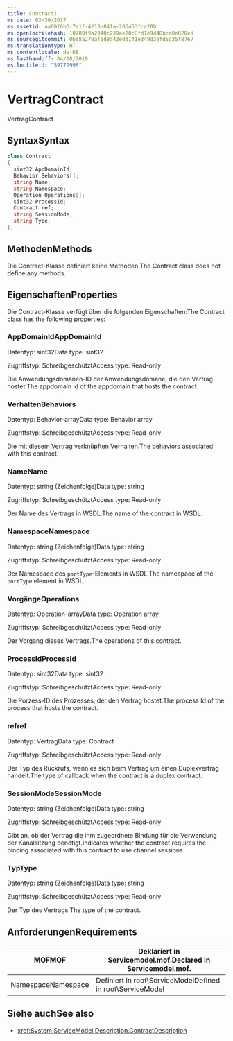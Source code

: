 ```yaml
---
title: Contract1
ms.date: 03/30/2017
ms.assetid: aa00f6b3-7e1f-4213-841a-206463fca20b
ms.openlocfilehash: 10789f9a2940c239ae20c8fd1e9d48bca0e820ed
ms.sourcegitcommit: 0be8a279af6d8a43e03141e349d3efd5d35f8767
ms.translationtype: HT
ms.contentlocale: de-DE
ms.lasthandoff: 04/18/2019
ms.locfileid: "59772998"
---
```

# <a name="contract"></a><span data-ttu-id="37629-102">Vertrag</span><span class="sxs-lookup"><span data-stu-id="37629-102">Contract</span></span>
<span data-ttu-id="37629-103">Vertrag</span><span class="sxs-lookup"><span data-stu-id="37629-103">Contract</span></span>  
  
## <a name="syntax"></a><span data-ttu-id="37629-104">Syntax</span><span class="sxs-lookup"><span data-stu-id="37629-104">Syntax</span></span>  
  
```csharp
class Contract  
{  
  sint32 AppDomainId;  
  Behavior Behaviors[];  
  string Name;  
  string Namespace;  
  Operation Operations[];  
  sint32 ProcessId;  
  Contract ref;  
  string SessionMode;  
  string Type;  
};  
```  
  
## <a name="methods"></a><span data-ttu-id="37629-105">Methoden</span><span class="sxs-lookup"><span data-stu-id="37629-105">Methods</span></span>  
 <span data-ttu-id="37629-106">Die Contract-Klasse definiert keine Methoden.</span><span class="sxs-lookup"><span data-stu-id="37629-106">The Contract class does not define any methods.</span></span>  
  
## <a name="properties"></a><span data-ttu-id="37629-107">Eigenschaften</span><span class="sxs-lookup"><span data-stu-id="37629-107">Properties</span></span>  
 <span data-ttu-id="37629-108">Die Contract-Klasse verfügt über die folgenden Eigenschaften:</span><span class="sxs-lookup"><span data-stu-id="37629-108">The Contract class has the following properties:</span></span>  
  
### <a name="appdomainid"></a><span data-ttu-id="37629-109">AppDomainId</span><span class="sxs-lookup"><span data-stu-id="37629-109">AppDomainId</span></span>  
 <span data-ttu-id="37629-110">Datentyp: sint32</span><span class="sxs-lookup"><span data-stu-id="37629-110">Data type: sint32</span></span>  
  
 <span data-ttu-id="37629-111">Zugriffstyp: Schreibgeschützt</span><span class="sxs-lookup"><span data-stu-id="37629-111">Access type: Read-only</span></span>  
  
 <span data-ttu-id="37629-112">Die Anwendungsdomänen-ID der Anwendungsdomäne, die den Vertrag hostet.</span><span class="sxs-lookup"><span data-stu-id="37629-112">The appdomain id of the appdomain that hosts the contract.</span></span>  
  
### <a name="behaviors"></a><span data-ttu-id="37629-113">Verhalten</span><span class="sxs-lookup"><span data-stu-id="37629-113">Behaviors</span></span>  
 <span data-ttu-id="37629-114">Datentyp: Behavior-array</span><span class="sxs-lookup"><span data-stu-id="37629-114">Data type: Behavior array</span></span>  
  
 <span data-ttu-id="37629-115">Zugriffstyp: Schreibgeschützt</span><span class="sxs-lookup"><span data-stu-id="37629-115">Access type: Read-only</span></span>  
  
 <span data-ttu-id="37629-116">Die mit diesem Vertrag verknüpften Verhalten.</span><span class="sxs-lookup"><span data-stu-id="37629-116">The behaviors associated with this contract.</span></span>  
  
### <a name="name"></a><span data-ttu-id="37629-117">Name</span><span class="sxs-lookup"><span data-stu-id="37629-117">Name</span></span>  
 <span data-ttu-id="37629-118">Datentyp: string (Zeichenfolge)</span><span class="sxs-lookup"><span data-stu-id="37629-118">Data type: string</span></span>  
  
 <span data-ttu-id="37629-119">Zugriffstyp: Schreibgeschützt</span><span class="sxs-lookup"><span data-stu-id="37629-119">Access type: Read-only</span></span>  
  
 <span data-ttu-id="37629-120">Der Name des Vertrags in WSDL.</span><span class="sxs-lookup"><span data-stu-id="37629-120">The name of the contract in WSDL.</span></span>  
  
### <a name="namespace"></a><span data-ttu-id="37629-121">Namespace</span><span class="sxs-lookup"><span data-stu-id="37629-121">Namespace</span></span>  
 <span data-ttu-id="37629-122">Datentyp: string (Zeichenfolge)</span><span class="sxs-lookup"><span data-stu-id="37629-122">Data type: string</span></span>  
  
 <span data-ttu-id="37629-123">Zugriffstyp: Schreibgeschützt</span><span class="sxs-lookup"><span data-stu-id="37629-123">Access type: Read-only</span></span>  
  
 <span data-ttu-id="37629-124">Der Namespace des `portType`-Elements in WSDL.</span><span class="sxs-lookup"><span data-stu-id="37629-124">The namespace of the `portType` element in WSDL.</span></span>  
  
### <a name="operations"></a><span data-ttu-id="37629-125">Vorgänge</span><span class="sxs-lookup"><span data-stu-id="37629-125">Operations</span></span>  
 <span data-ttu-id="37629-126">Datentyp: Operation-array</span><span class="sxs-lookup"><span data-stu-id="37629-126">Data type: Operation array</span></span>  
  
 <span data-ttu-id="37629-127">Zugriffstyp: Schreibgeschützt</span><span class="sxs-lookup"><span data-stu-id="37629-127">Access type: Read-only</span></span>  
  
 <span data-ttu-id="37629-128">Der Vorgang dieses Vertrags.</span><span class="sxs-lookup"><span data-stu-id="37629-128">The operations of this contract.</span></span>  
  
### <a name="processid"></a><span data-ttu-id="37629-129">ProcessId</span><span class="sxs-lookup"><span data-stu-id="37629-129">ProcessId</span></span>  
 <span data-ttu-id="37629-130">Datentyp: sint32</span><span class="sxs-lookup"><span data-stu-id="37629-130">Data type: sint32</span></span>  
  
 <span data-ttu-id="37629-131">Zugriffstyp: Schreibgeschützt</span><span class="sxs-lookup"><span data-stu-id="37629-131">Access type: Read-only</span></span>  
  
 <span data-ttu-id="37629-132">Die Porzess-ID des Prozesses, der den Vertrag hostet.</span><span class="sxs-lookup"><span data-stu-id="37629-132">The process Id of the process that hosts the contract.</span></span>  
  
### <a name="ref"></a><span data-ttu-id="37629-133">ref</span><span class="sxs-lookup"><span data-stu-id="37629-133">ref</span></span>  
 <span data-ttu-id="37629-134">Datentyp: Vertrag</span><span class="sxs-lookup"><span data-stu-id="37629-134">Data type: Contract</span></span>  
  
 <span data-ttu-id="37629-135">Zugriffstyp: Schreibgeschützt</span><span class="sxs-lookup"><span data-stu-id="37629-135">Access type: Read-only</span></span>  
  
 <span data-ttu-id="37629-136">Der Typ des Rückrufs, wenn es sich beim Vertrag um einen Duplexvertrag handelt.</span><span class="sxs-lookup"><span data-stu-id="37629-136">The type of callback when the contract is a duplex contract.</span></span>  
  
### <a name="sessionmode"></a><span data-ttu-id="37629-137">SessionMode</span><span class="sxs-lookup"><span data-stu-id="37629-137">SessionMode</span></span>  
 <span data-ttu-id="37629-138">Datentyp: string (Zeichenfolge)</span><span class="sxs-lookup"><span data-stu-id="37629-138">Data type: string</span></span>  
  
 <span data-ttu-id="37629-139">Zugriffstyp: Schreibgeschützt</span><span class="sxs-lookup"><span data-stu-id="37629-139">Access type: Read-only</span></span>  
  
 <span data-ttu-id="37629-140">Gibt an, ob der Vertrag die ihm zugeordnete Bindung für die Verwendung der Kanalsitzung benötigt.</span><span class="sxs-lookup"><span data-stu-id="37629-140">Indicates whether the contract requires the binding associated with this contract to use channel sessions.</span></span>  
  
### <a name="type"></a><span data-ttu-id="37629-141">Typ</span><span class="sxs-lookup"><span data-stu-id="37629-141">Type</span></span>  
 <span data-ttu-id="37629-142">Datentyp: string (Zeichenfolge)</span><span class="sxs-lookup"><span data-stu-id="37629-142">Data type: string</span></span>  
  
 <span data-ttu-id="37629-143">Zugriffstyp: Schreibgeschützt</span><span class="sxs-lookup"><span data-stu-id="37629-143">Access type: Read-only</span></span>  
  
 <span data-ttu-id="37629-144">Der Typ des Vertrags.</span><span class="sxs-lookup"><span data-stu-id="37629-144">The type of the contract.</span></span>  
  
## <a name="requirements"></a><span data-ttu-id="37629-145">Anforderungen</span><span class="sxs-lookup"><span data-stu-id="37629-145">Requirements</span></span>  
  
|<span data-ttu-id="37629-146">MOF</span><span class="sxs-lookup"><span data-stu-id="37629-146">MOF</span></span>|<span data-ttu-id="37629-147">Deklariert in Servicemodel.mof.</span><span class="sxs-lookup"><span data-stu-id="37629-147">Declared in Servicemodel.mof.</span></span>|  
|---------|-----------------------------------|  
|<span data-ttu-id="37629-148">Namespace</span><span class="sxs-lookup"><span data-stu-id="37629-148">Namespace</span></span>|<span data-ttu-id="37629-149">Definiert in root\ServiceModel</span><span class="sxs-lookup"><span data-stu-id="37629-149">Defined in root\ServiceModel</span></span>|  
  
## <a name="see-also"></a><span data-ttu-id="37629-150">Siehe auch</span><span class="sxs-lookup"><span data-stu-id="37629-150">See also</span></span>

- <xref:System.ServiceModel.Description.ContractDescription>
